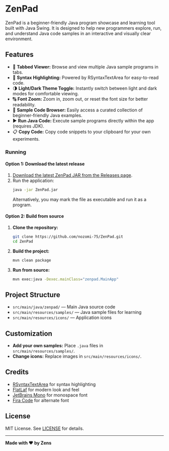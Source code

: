 # ZenPad

ZenPad is a beginner-friendly Java program showcase and learning tool built with Java Swing. It is designed to help new programmers explore, run, and understand Java code samples in an interactive and visually clear environment.

## Features

- 📄 **Tabbed Viewer:** Browse and view multiple Java sample programs in tabs.
- 🎨 **Syntax Highlighting:** Powered by RSyntaxTextArea for easy-to-read code.
- 🌗 **Light/Dark Theme Toggle:** Instantly switch between light and dark modes for comfortable viewing.
- 🔠 **Font Zoom:** Zoom in, zoom out, or reset the font size for better readability.
- 📝 **Sample Code Browser:** Easily access a curated collection of beginner-friendly Java examples.
- ▶️ **Run Java Code:** Execute sample programs directly within the app (requires JDK).
- 📋 **Copy Code:** Copy code snippets to your clipboard for your own experiments.

### Running

#### Option 1: Download the latest release

1. [Download the latest ZenPad JAR from the Releases page](https://github.com/nozomi-75/ZenPad/releases).
2. Run the application:
    ```sh
    java -jar ZenPad.jar
    ```
   Alternatively, you may mark the file as executable and run it as a program.

#### Option 2: Build from source

1. **Clone the repository:**
    ```sh
    git clone https://github.com/nozomi-75/ZenPad.git
    cd ZenPad
    ```

2. **Build the project:**
    ```sh
    mvn clean package
    ```

3. **Run from source:**
    ```sh
    mvn exec:java -Dexec.mainClass="zenpad.MainApp"
    ```

## Project Structure

- `src/main/java/zenpad/` — Main Java source code
- `src/main/resources/samples/` — Java sample files for learning
- `src/main/resources/icons/` — Application icons

## Customization

- **Add your own samples:** Place `.java` files in `src/main/resources/samples/`.
- **Change icons:** Replace images in `src/main/resources/icons/`.

## Credits

- [RSyntaxTextArea](https://github.com/bobbylight/RSyntaxTextArea) for syntax highlighting
- [FlatLaf](https://www.formdev.com/flatlaf/) for modern look and feel
- [JetBrains Mono](https://github.com/JetBrains/JetBrainsMono) for monospace font
- [Fira Code](https://github.com/tonsky/FiraCode) for alternate font

## License

MIT License. See [LICENSE](LICENSE) for details.

---

**Made with ❤️ by Zens**